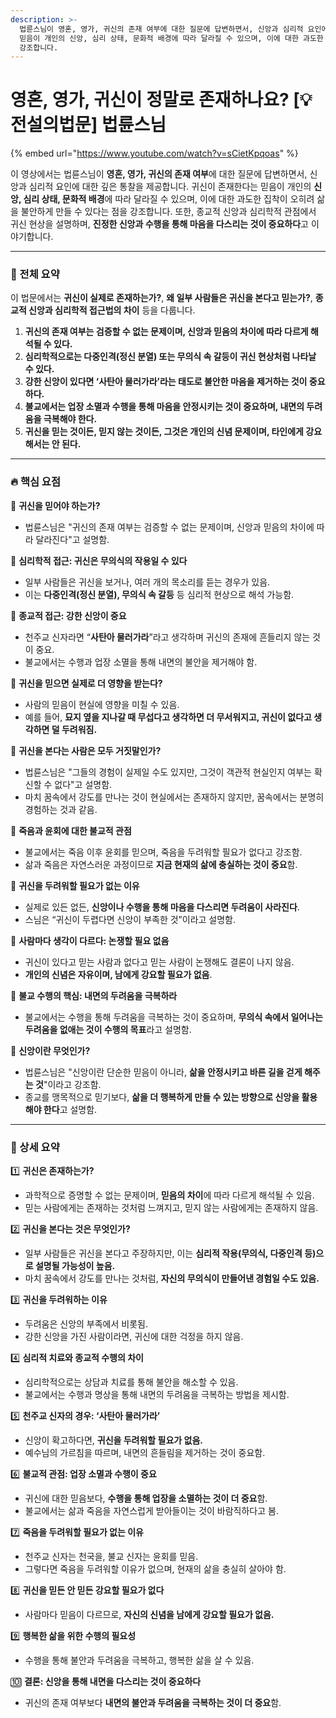 ```yaml
---
description: >-
  법륜스님이 영혼, 영가, 귀신의 존재 여부에 대한 질문에 답변하면서, 신앙과 심리적 요인에 대한 깊은 통찰을 제공합니다. 귀신이 존재한다는
  믿음이 개인의 신앙, 심리 상태, 문화적 배경에 따라 달라질 수 있으며, 이에 대한 과도한 집착이 오히려 삶을 불안하게 만들 수 있다는 점을
  강조합니다.
---
```


# 영혼, 영가, 귀신이 정말로 존재하나요? \[💡전설의법문] 법륜스님

{% embed url="https://www.youtube.com/watch?v=sCietKpqoas" %}

이 영상에서는 법륜스님이 **영혼, 영가, 귀신의 존재 여부**에 대한 질문에 답변하면서, 신앙과 심리적 요인에 대한 깊은 통찰을 제공합니다. 귀신이 존재한다는 믿음이 개인의 **신앙, 심리 상태, 문화적 배경**에 따라 달라질 수 있으며, 이에 대한 과도한 집착이 오히려 삶을 불안하게 만들 수 있다는 점을 강조합니다. 또한, 종교적 신앙과 심리학적 관점에서 귀신 현상을 설명하며, **진정한 신앙과 수행을 통해 마음을 다스리는 것이 중요하다**고 이야기합니다.

***

### **📌 전체 요약**

이 법문에서는 **귀신이 실제로 존재하는가?**, **왜 일부 사람들은 귀신을 본다고 믿는가?**, **종교적 신앙과 심리학적 접근법의 차이** 등을 다룹니다.

1. **귀신의 존재 여부는 검증할 수 없는 문제이며, 신앙과 믿음의 차이에 따라 다르게 해석될 수 있다.**
2. **심리학적으로는 다중인격(정신 분열) 또는 무의식 속 갈등이 귀신 현상처럼 나타날 수 있다.**
3. **강한 신앙이 있다면 ‘사탄아 물러가라’라는 태도로 불안한 마음을 제거하는 것이 중요하다.**
4. **불교에서는 업장 소멸과 수행을 통해 마음을 안정시키는 것이 중요하며, 내면의 두려움을 극복해야 한다.**
5. **귀신을 믿는 것이든, 믿지 않는 것이든, 그것은 개인의 신념 문제이며, 타인에게 강요해서는 안 된다.**

***

### **🔥 핵심 요점**

🔹 **귀신을 믿어야 하는가?**

* 법륜스님은 "귀신의 존재 여부는 검증할 수 없는 문제이며, 신앙과 믿음의 차이에 따라 달라진다"고 설명함.

🔹 **심리학적 접근: 귀신은 무의식의 작용일 수 있다**

* 일부 사람들은 귀신을 보거나, 여러 개의 목소리를 듣는 경우가 있음.
* 이는 **다중인격(정신 분열), 무의식 속 갈등** 등 심리적 현상으로 해석 가능함.

🔹 **종교적 접근: 강한 신앙이 중요**

* 천주교 신자라면 “**사탄아 물러가라**”라고 생각하며 귀신의 존재에 흔들리지 않는 것이 중요.
* 불교에서는 수행과 업장 소멸을 통해 내면의 불안을 제거해야 함.

🔹 **귀신을 믿으면 실제로 더 영향을 받는다?**

* 사람의 믿음이 현실에 영향을 미칠 수 있음.
* 예를 들어, **묘지 옆을 지나갈 때 무섭다고 생각하면 더 무서워지고, 귀신이 없다고 생각하면 덜 두려워짐.**

🔹 **귀신을 본다는 사람은 모두 거짓말인가?**

* 법륜스님은 "그들의 경험이 실제일 수도 있지만, 그것이 객관적 현실인지 여부는 확신할 수 없다"고 설명함.
* 마치 꿈속에서 강도를 만나는 것이 현실에서는 존재하지 않지만, 꿈속에서는 분명히 경험하는 것과 같음.

🔹 **죽음과 윤회에 대한 불교적 관점**

* 불교에서는 죽음 이후 윤회를 믿으며, 죽음을 두려워할 필요가 없다고 강조함.
* 삶과 죽음은 자연스러운 과정이므로 **지금 현재의 삶에 충실하는 것이 중요**함.

🔹 **귀신을 두려워할 필요가 없는 이유**

* 실제로 있든 없든, **신앙이나 수행을 통해 마음을 다스리면 두려움이 사라진다**.
* 스님은 “귀신이 두렵다면 신앙이 부족한 것”이라고 설명함.

🔹 **사람마다 생각이 다르다: 논쟁할 필요 없음**

* 귀신이 있다고 믿는 사람과 없다고 믿는 사람이 논쟁해도 결론이 나지 않음.
* **개인의 신념은 자유이며, 남에게 강요할 필요가 없음**.

🔹 **불교 수행의 핵심: 내면의 두려움을 극복하라**

* 불교에서는 수행을 통해 두려움을 극복하는 것이 중요하며, **무의식 속에서 일어나는 두려움을 없애는 것이 수행의 목표**라고 설명함.

🔹 **신앙이란 무엇인가?**

* 법륜스님은 "신앙이란 단순한 믿음이 아니라, **삶을 안정시키고 바른 길을 걷게 해주는 것**"이라고 강조함.
* 종교를 맹목적으로 믿기보다, **삶을 더 행복하게 만들 수 있는 방향으로 신앙을 활용해야 한다**고 설명함.

***

### **📜 상세 요약**

1️⃣ **귀신은 존재하는가?**

* 과학적으로 증명할 수 없는 문제이며, **믿음의 차이**에 따라 다르게 해석될 수 있음.
* 믿는 사람에게는 존재하는 것처럼 느껴지고, 믿지 않는 사람에게는 존재하지 않음.

2️⃣ **귀신을 본다는 것은 무엇인가?**

* 일부 사람들은 귀신을 본다고 주장하지만, 이는 **심리적 작용(무의식, 다중인격 등)으로 설명될 가능성이 높음.**
* 마치 꿈속에서 강도를 만나는 것처럼, **자신의 무의식이 만들어낸 경험일 수도 있음.**

3️⃣ **귀신을 두려워하는 이유**

* 두려움은 신앙의 부족에서 비롯됨.
* 강한 신앙을 가진 사람이라면, 귀신에 대한 걱정을 하지 않음.

4️⃣ **심리적 치료와 종교적 수행의 차이**

* 심리학적으로는 상담과 치료를 통해 불안을 해소할 수 있음.
* 불교에서는 수행과 명상을 통해 내면의 두려움을 극복하는 방법을 제시함.

5️⃣ **천주교 신자의 경우: ‘사탄아 물러가라’**

* 신앙이 확고하다면, **귀신을 두려워할 필요가 없음.**
* 예수님의 가르침을 따르며, 내면의 흔들림을 제거하는 것이 중요함.

6️⃣ **불교적 관점: 업장 소멸과 수행이 중요**

* 귀신에 대한 믿음보다, **수행을 통해 업장을 소멸하는 것이 더 중요**함.
* 불교에서는 삶과 죽음을 자연스럽게 받아들이는 것이 바람직하다고 봄.

7️⃣ **죽음을 두려워할 필요가 없는 이유**

* 천주교 신자는 천국을, 불교 신자는 윤회를 믿음.
* 그렇다면 죽음을 두려워할 이유가 없으며, 현재의 삶을 충실히 살아야 함.

8️⃣ **귀신을 믿든 안 믿든 강요할 필요가 없다**

* 사람마다 믿음이 다르므로, **자신의 신념을 남에게 강요할 필요가 없음.**

9️⃣ **행복한 삶을 위한 수행의 필요성**

* 수행을 통해 불안과 두려움을 극복하고, 행복한 삶을 살 수 있음.

🔟 **결론: 신앙을 통해 내면을 다스리는 것이 중요하다**

* 귀신의 존재 여부보다 **내면의 불안과 두려움을 극복하는 것이 더 중요**함.

